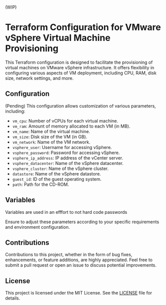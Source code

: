 (WIP)
# Terraform Configuration for VMware vSphere Virtual Machine Provisioning

This Terraform configuration is designed to facilitate the provisioning of virtual machines on VMware vSphere infrastructure. It offers flexibility in configuring various aspects of VM deployment, including CPU, RAM, disk size, network settings, and more.

## Configuration

(Pending)
This configuration allows customization of various parameters, including:

- `vm_cpu`: Number of vCPUs for each virtual machine.
- `vm_ram`: Amount of memory allocated to each VM (in MB).
- `vm_name`: Name of the virtual machine.
- `vm_size`: Disk size of the VM (in GB).
- `vm_network`: Name of the VM network.
- `vsphere_user`: Username for accessing vSphere.
- `vsphere_password`: Password for accessing vSphere.
- `vsphere_ip_address`: IP address of the vCenter server.
- `vsphere_datacenter`: Name of the vSphere datacenter.
- `vsphere_cluster`: Name of the vSphere cluster.
- `datastore`: Name of the vSphere datastore.
- `guest_id`: ID of the guest operating system.
- `path`: Path for the CD-ROM.

## Variables

Variables are used in an efffort to not hard code passwords

Ensure to adjust these parameters according to your specific requirements and environment configuration.

## Contributions

Contributions to this project, whether in the form of bug fixes, enhancements, or feature additions, are highly appreciated. Feel free to submit a pull request or open an issue to discuss potential improvements.

## License

This project is licensed under the MIT License. See the [LICENSE](LICENSE) file for details.

